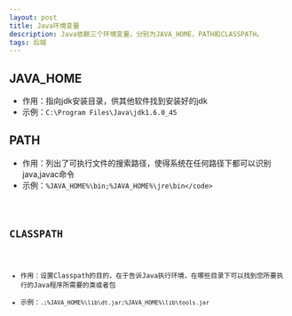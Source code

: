 ```yaml
---
layout: post
title: Java环境变量
description: Java依赖三个环境变量，分别为JAVA_HOME，PATH和CLASSPATH。
tags: 后端
---
```


## **JAVA_HOME**

* 作用：指向jdk安装目录，供其他软件找到安装好的jdk
* 示例：<code>C:\Program Files\Java\jdk1.6.0_45</code>

## **PATH**

* 作用：列出了可执行文件的搜索路径，使得系统在任何路径下都可以识别java,javac命令
* 示例：<code>%JAVA_HOME%\bin;%JAVA_HOME%\jre\bin\</code>

## **CLASSPATH**

* 作用：设置Classpath的目的，在于告诉Java执行环境，在哪些目录下可以找到您所要执行的Java程序所需要的类或者包
* 示例：<code>.;%JAVA_HOME%\lib\dt.jar;%JAVA_HOME%\lib\tools.jar</code>